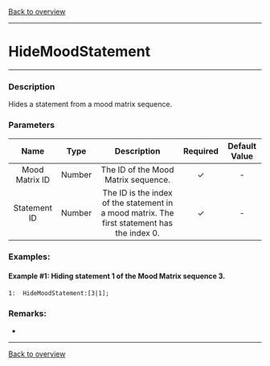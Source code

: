 [Back to overview](index.md)

---
# HideMoodStatement
---
### Description
Hides a statement from a mood matrix sequence.

### Parameters

|Name|Type|Description|Required|Default Value|
|:---:|:---:|:---:|:---:|:---:|
|Mood Matrix ID|Number|The ID of the Mood Matrix sequence.|✓|-|
|Statement ID|Number|The ID is the index of the statement in a mood matrix. The first statement has the index 0.|✓|-|

### Examples:
#### Example #1: Hiding statement 1 of the Mood Matrix sequence 3.
```
1:  HideMoodStatement:[3|1];
```
### Remarks:
-

---
[Back to overview](index.md)